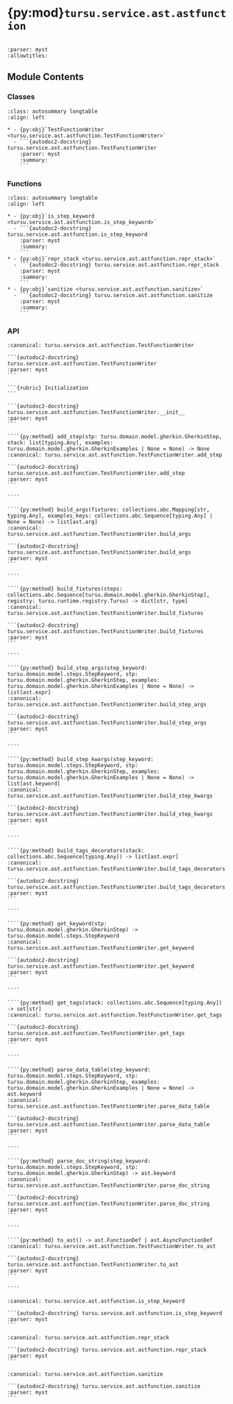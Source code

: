 # {py:mod}`tursu.service.ast.astfunction`

```{py:module} tursu.service.ast.astfunction
```

```{autodoc2-docstring} tursu.service.ast.astfunction
:parser: myst
:allowtitles:
```

## Module Contents

### Classes

````{list-table}
:class: autosummary longtable
:align: left

* - {py:obj}`TestFunctionWriter <tursu.service.ast.astfunction.TestFunctionWriter>`
  - ```{autodoc2-docstring} tursu.service.ast.astfunction.TestFunctionWriter
    :parser: myst
    :summary:
    ```
````

### Functions

````{list-table}
:class: autosummary longtable
:align: left

* - {py:obj}`is_step_keyword <tursu.service.ast.astfunction.is_step_keyword>`
  - ```{autodoc2-docstring} tursu.service.ast.astfunction.is_step_keyword
    :parser: myst
    :summary:
    ```
* - {py:obj}`repr_stack <tursu.service.ast.astfunction.repr_stack>`
  - ```{autodoc2-docstring} tursu.service.ast.astfunction.repr_stack
    :parser: myst
    :summary:
    ```
* - {py:obj}`sanitize <tursu.service.ast.astfunction.sanitize>`
  - ```{autodoc2-docstring} tursu.service.ast.astfunction.sanitize
    :parser: myst
    :summary:
    ```
````

### API

`````{py:class} TestFunctionWriter(scenario: tursu.domain.model.gherkin.GherkinScenario | tursu.domain.model.gherkin.GherkinScenarioOutline, registry: tursu.runtime.registry.Tursu, steps: collections.abc.Sequence[tursu.domain.model.gherkin.GherkinStep], stack: collections.abc.Sequence[typing.Any], package_name: str, examples: tursu.domain.model.gherkin.GherkinExamples | None = None)
:canonical: tursu.service.ast.astfunction.TestFunctionWriter

```{autodoc2-docstring} tursu.service.ast.astfunction.TestFunctionWriter
:parser: myst
```

```{rubric} Initialization
```

```{autodoc2-docstring} tursu.service.ast.astfunction.TestFunctionWriter.__init__
:parser: myst
```

````{py:method} add_step(stp: tursu.domain.model.gherkin.GherkinStep, stack: list[typing.Any], examples: tursu.domain.model.gherkin.GherkinExamples | None = None) -> None
:canonical: tursu.service.ast.astfunction.TestFunctionWriter.add_step

```{autodoc2-docstring} tursu.service.ast.astfunction.TestFunctionWriter.add_step
:parser: myst
```

````

````{py:method} build_args(fixtures: collections.abc.Mapping[str, typing.Any], examples_keys: collections.abc.Sequence[typing.Any] | None = None) -> list[ast.arg]
:canonical: tursu.service.ast.astfunction.TestFunctionWriter.build_args

```{autodoc2-docstring} tursu.service.ast.astfunction.TestFunctionWriter.build_args
:parser: myst
```

````

````{py:method} build_fixtures(steps: collections.abc.Sequence[tursu.domain.model.gherkin.GherkinStep], registry: tursu.runtime.registry.Tursu) -> dict[str, type]
:canonical: tursu.service.ast.astfunction.TestFunctionWriter.build_fixtures

```{autodoc2-docstring} tursu.service.ast.astfunction.TestFunctionWriter.build_fixtures
:parser: myst
```

````

````{py:method} build_step_args(step_keyword: tursu.domain.model.steps.StepKeyword, stp: tursu.domain.model.gherkin.GherkinStep, examples: tursu.domain.model.gherkin.GherkinExamples | None = None) -> list[ast.expr]
:canonical: tursu.service.ast.astfunction.TestFunctionWriter.build_step_args

```{autodoc2-docstring} tursu.service.ast.astfunction.TestFunctionWriter.build_step_args
:parser: myst
```

````

````{py:method} build_step_kwargs(step_keyword: tursu.domain.model.steps.StepKeyword, stp: tursu.domain.model.gherkin.GherkinStep, examples: tursu.domain.model.gherkin.GherkinExamples | None = None) -> list[ast.keyword]
:canonical: tursu.service.ast.astfunction.TestFunctionWriter.build_step_kwargs

```{autodoc2-docstring} tursu.service.ast.astfunction.TestFunctionWriter.build_step_kwargs
:parser: myst
```

````

````{py:method} build_tags_decorators(stack: collections.abc.Sequence[typing.Any]) -> list[ast.expr]
:canonical: tursu.service.ast.astfunction.TestFunctionWriter.build_tags_decorators

```{autodoc2-docstring} tursu.service.ast.astfunction.TestFunctionWriter.build_tags_decorators
:parser: myst
```

````

````{py:method} get_keyword(stp: tursu.domain.model.gherkin.GherkinStep) -> tursu.domain.model.steps.StepKeyword
:canonical: tursu.service.ast.astfunction.TestFunctionWriter.get_keyword

```{autodoc2-docstring} tursu.service.ast.astfunction.TestFunctionWriter.get_keyword
:parser: myst
```

````

````{py:method} get_tags(stack: collections.abc.Sequence[typing.Any]) -> set[str]
:canonical: tursu.service.ast.astfunction.TestFunctionWriter.get_tags

```{autodoc2-docstring} tursu.service.ast.astfunction.TestFunctionWriter.get_tags
:parser: myst
```

````

````{py:method} parse_data_table(step_keyword: tursu.domain.model.steps.StepKeyword, stp: tursu.domain.model.gherkin.GherkinStep, examples: tursu.domain.model.gherkin.GherkinExamples | None = None) -> ast.keyword
:canonical: tursu.service.ast.astfunction.TestFunctionWriter.parse_data_table

```{autodoc2-docstring} tursu.service.ast.astfunction.TestFunctionWriter.parse_data_table
:parser: myst
```

````

````{py:method} parse_doc_string(step_keyword: tursu.domain.model.steps.StepKeyword, stp: tursu.domain.model.gherkin.GherkinStep) -> ast.keyword
:canonical: tursu.service.ast.astfunction.TestFunctionWriter.parse_doc_string

```{autodoc2-docstring} tursu.service.ast.astfunction.TestFunctionWriter.parse_doc_string
:parser: myst
```

````

````{py:method} to_ast() -> ast.FunctionDef | ast.AsyncFunctionDef
:canonical: tursu.service.ast.astfunction.TestFunctionWriter.to_ast

```{autodoc2-docstring} tursu.service.ast.astfunction.TestFunctionWriter.to_ast
:parser: myst
```

````

`````

````{py:function} is_step_keyword(value: tursu.domain.model.gherkin.GherkinKeyword) -> typing.TypeGuard[tursu.domain.model.steps.StepKeyword]
:canonical: tursu.service.ast.astfunction.is_step_keyword

```{autodoc2-docstring} tursu.service.ast.astfunction.is_step_keyword
:parser: myst
```
````

````{py:function} repr_stack(stack: collections.abc.Sequence[typing.Any]) -> collections.abc.Sequence[str]
:canonical: tursu.service.ast.astfunction.repr_stack

```{autodoc2-docstring} tursu.service.ast.astfunction.repr_stack
:parser: myst
```
````

````{py:function} sanitize(name: str) -> str
:canonical: tursu.service.ast.astfunction.sanitize

```{autodoc2-docstring} tursu.service.ast.astfunction.sanitize
:parser: myst
```
````

